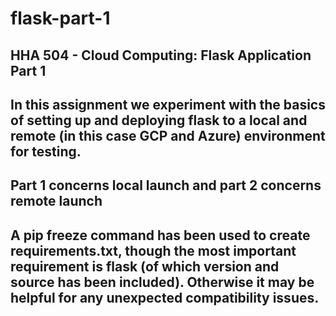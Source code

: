 # flask-part-1
## HHA 504 - Cloud Computing: Flask Application Part 1

## In this assignment we experiment with the basics of setting up and deploying flask to a local and remote (in this case GCP and Azure) environment for testing.

## Part 1 concerns local launch and part 2 concerns remote launch

## A pip freeze command has been used to create requirements.txt, though the most important requirement is flask (of which version and source has been included). Otherwise it may be helpful for any unexpected compatibility issues.